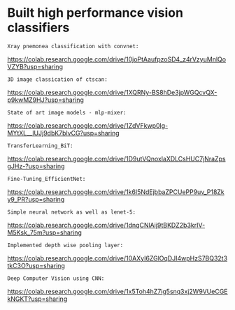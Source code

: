 # Built high performance vision classifiers


`Xray pnemonea classification with convnet:`

https://colab.research.google.com/drive/10joPtAaufpzoSD4_z4rVzyuMnlQoVZYB?usp=sharing

`3D image classication of ctscan:` 

https://colab.research.google.com/drive/1XQRNy-BS8hDe3jpWGQcvQX-p9kwMZ9HJ?usp=sharing


`State of art image models - mlp-mixer:`

https://colab.research.google.com/drive/1ZdVFkwp0lg-MYtXL__lUJj9dbK7blvCG?usp=sharing

`TransferLearning_BiT:` 

https://colab.research.google.com/drive/1D9utVQnoxlaXDLCsHUC7jNraZpsgJHz-?usp=sharing

`Fine-Tuning_EfficientNet:`

https://colab.research.google.com/drive/1k6I5NdEjbbaZPCUePP9uv_P18Zky9_PR?usp=sharing

`Simple neural network as well as lenet-5:`

https://colab.research.google.com/drive/1dnqCNlAij9tBKDZ2b3krIV-M5Ksk_75m?usp=sharing

`Implemented depth wise pooling layer:`

https://colab.research.google.com/drive/10AXyI6ZGlOqDJI4wpHzS7BQ32t3tkC3O?usp=sharing

`Deep Computer Vision using CNN:`

https://colab.research.google.com/drive/1x5Toh4hZ7ig5snq3xj2W9VUeCGEkNGKT?usp=sharing


